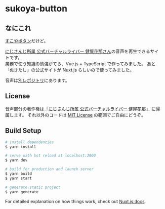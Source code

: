 # sukoya-button

## なにこれ

[すこやボタン](https://www.sukoya-kana.live)だけど。

[にじさんじ所属 公式バーチャルライバー 健屋花那さん](https://www.youtube.com/channel/UC8C1LLhBhf_E2IBPLSDJXlQ)の音声を再生できるサイトです。  
業務で使う知識の勉強がてら、Vue.js + TypeScript で作ってみました。
あと「ぬきたし」の公式サイトが Nuxt.js らしいので使ってみました。

音声は[別レポジトリ](https://github.com/albno273/sukoya-button-voices)にあります。

## License

音声部分の著作権は[「にじさんじ所属 公式バーチャルライバー 健屋花那」](https://www.youtube.com/channel/UC8C1LLhBhf_E2IBPLSDJXlQ) に帰属します。
それ以外のコードは [MIT License](https://opensource.org/licenses/MIT) の範囲でご自由にどうぞ。

## Build Setup

``` bash
# install dependencies
$ yarn install

# serve with hot reload at localhost:3000
$ yarn dev

# build for production and launch server
$ yarn build
$ yarn start

# generate static project
$ yarn generate
```

For detailed explanation on how things work, check out [Nuxt.js docs](https://nuxtjs.org).
